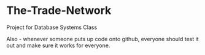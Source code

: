 The-Trade-Network
=================

Project for Database Systems Class


Also - whenever someone puts up code onto github, everyone should test it out and make sure it works for everyone.
